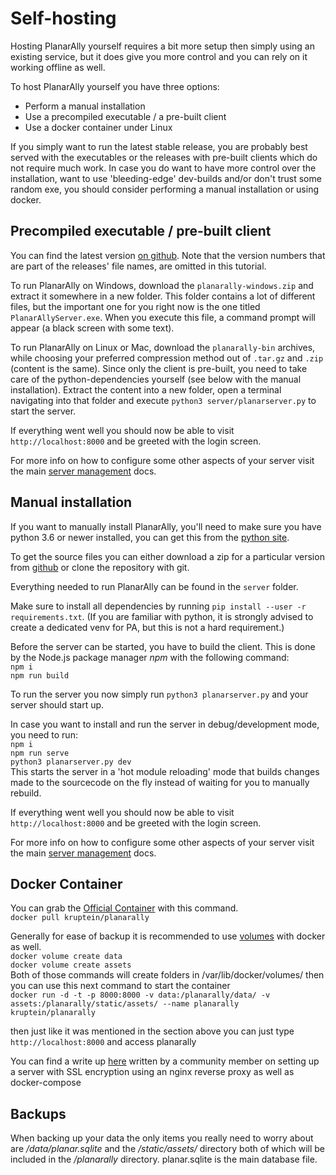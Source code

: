 # Self-hosting

Hosting PlanarAlly yourself requires a bit more setup then simply using an existing service, but it does give you more control and you can rely on it working offline as well.

To host PlanarAlly yourself you have three options:

-   Perform a manual installation
-   Use a precompiled executable / a pre-built client
-   Use a docker container under Linux

If you simply want to run the latest stable release, you are probably best served with the executables or the releases with pre-built clients which do not require much work.
In case you do want to have more control over the installation, want to use 'bleeding-edge' dev-builds and/or don't trust some random exe, you should consider performing a manual installation or using docker.

## Precompiled executable / pre-built client

You can find the latest version [on github](https://github.com/Kruptein/PlanarAlly/releases/).
Note that the version numbers that are part of the releases' file names, are omitted in this tutorial.

To run PlanarAlly on Windows, download the `planarally-windows.zip` and extract it somewhere in a new folder.
This folder contains a lot of different files, but the important one for you right now is the one titled `PlanarAllyServer.exe`.
When you execute this file, a command prompt will appear (a black screen with some text).

To run PlanarAlly on Linux or Mac, download the `planarally-bin` archives, while choosing your preferred compression method out of `.tar.gz` and `.zip` (content is the same).
Since only the client is pre-built, you need to take care of the python-dependencies yourself (see below with the manual installation).
Extract the content into a new folder, open a terminal navigating into that folder and execute `python3 server/planarserver.py` to start the server.

If everything went well you should now be able to visit `http://localhost:8000` and be greeted with the login screen.

For more info on how to configure some other aspects of your server visit the main [server management](/docs/server/management/) docs.

## Manual installation

If you want to manually install PlanarAlly, you'll need to make sure you have python 3.6 or newer installed, you can get this from the [python site](https://www.python.org/downloads/).

To get the source files you can either download a zip for a particular version from [github](https://github.com/Kruptein/PlanarAlly/releases/) or
clone the repository with git.

Everything needed to run PlanarAlly can be found in the `server` folder.

Make sure to install all dependencies by running `pip install --user -r requirements.txt`.
(If you are familiar with python, it is strongly advised to create a dedicated venv for PA, but this is not a hard requirement.)

Before the server can be started, you have to build the client.
This is done by the Node.js package manager *npm* with the following command:  
`npm i`  
`npm run build`

To run the server you now simply run `python3 planarserver.py` and your server should start up.

In case you want to install and run the server in debug/development mode, you need to run:  
`npm i`  
`npm run serve`  
`python3 planarserver.py dev`  
This starts the server in a 'hot module reloading' mode that builds changes made to the sourcecode on the fly instead of waiting for you to manually rebuild.

If everything went well you should now be able to visit `http://localhost:8000` and be greeted with the login screen.

For more info on how to configure some other aspects of your server visit the main [server management](/docs/server/management/) docs.

## Docker Container

You can grab the [Official Container](https://hub.docker.com/r/kruptein/planarally) with this command.  
`docker pull kruptein/planarally`

Generally for ease of backup it is recommended to use [volumes](https://docs.docker.com/storage/volumes/) with docker as well.  
`docker volume create data`  
`docker volume create assets`  
Both of those commands will create folders in /var/lib/docker/volumes/ then you can use this next command to start the container  
`docker run -d -t -p 8000:8000 -v data:/planarally/data/ -v assets:/planarally/static/assets/ --name planarally kruptein/planarally`

then just like it was mentioned in the section above you can just type `http://localhost:8000` and access planarally

You can find a write up [here](https://github.com/edmael/selfhosted-planarally) written by a community member on setting up a server with SSL encryption using an nginx reverse proxy as well as docker-compose

## Backups

When backing up your data the only items you really need to worry about are _/data/planar.sqlite_ and the _/static/assets/_ directory both of which will be included in the _/planarally_ directory. planar.sqlite is the main database file.
